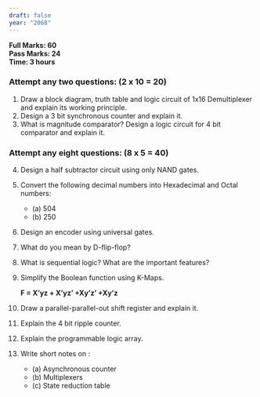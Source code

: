 ```yaml
---
draft: false
year: "2068"
---
```


**Full Marks: 60**\
**Pass Marks: 24**\
**Time: 3 hours**

### Attempt any two questions: (2 x 10 = 20)

1. Draw a block diagram, truth table and logic circuit of 1x16 Demultiplexer and explain its working principle.
2. Design a 3 bit synchronous counter and explain it.
3. What is magnitude comparator? Design a logic circuit for 4 bit comparator and explain it.

### Attempt any eight questions: (8 x 5 = 40)

4. Design a half subtractor circuit using only NAND gates.
5. Convert the following decimal numbers into Hexadecimal and Octal numbers:

   - (a) 504
   - (b) 250

6. Design an encoder using universal gates.
7. What do you mean by D-flip-flop?
8. What is sequential logic? What are the important features?
9. Simplify the Boolean function using K-Maps.

   **F = X’yz + X’yz’ +Xy’z’ +Xy’z**

10. Draw a parallel-parallel-out shift register and explain it.
11. Explain the 4 bit ripple counter.
12. Explain the programmable logic array.
13. Write short notes on :
    - (a) Asynchronous counter
    - (b) Multiplexers
    - (c) State reduction table
